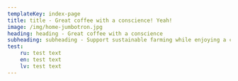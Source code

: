 ```yaml
---
templateKey: index-page
title: title - Great coffee with a conscience! Yeah!
image: /img/home-jumbotron.jpg
heading: heading - Great coffee with a conscience
subheading: subheading - Support sustainable farming while enjoying a cup
test:
    ru: test text
    en: test text
    lv: test text
---
```

